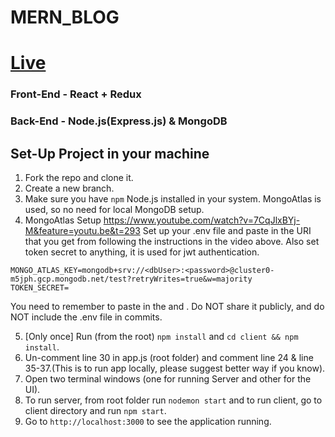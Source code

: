 # MERN_BLOG
# [Live](https://mernbloggingapp.herokuapp.com/)
### Front-End - React + Redux
### Back-End - Node.js(Express.js) & MongoDB

## Set-Up Project in your machine
1. Fork the repo and clone it.
2. Create a new branch.
3. Make sure you have `npm` Node.js installed in your system. MongoAtlas is used, so no need for local MongoDB setup.
4. MongoAtlas Setup
https://www.youtube.com/watch?v=7CqJlxBYj-M&feature=youtu.be&t=293
Set up your .env file and paste in the URI that you get from following the instructions in the video above. Also set token secret to anything, it is used for jwt authentication.

```
MONGO_ATLAS_KEY=mongodb+srv://<dbUser>:<password>@cluster0-m5jph.gcp.mongodb.net/test?retryWrites=true&w=majority
TOKEN_SECRET=
```
You need to remember to paste in the <dbUser> and <password>. Do NOT share it publicly, and do NOT include the .env file in commits.

5. [Only once] Run (from the root) `npm install` and `cd client && npm install`.
6. Un-comment line 30 in app.js (root folder) and comment line 24 & line 35-37.(This is to run app locally, please suggest better way if you know).
7. Open two terminal windows (one for running Server and other for the UI).
8. To run server, from root folder run `nodemon start` and to run client, go to client directory and run `npm start`.
9. Go to `http://localhost:3000` to see the application running.


